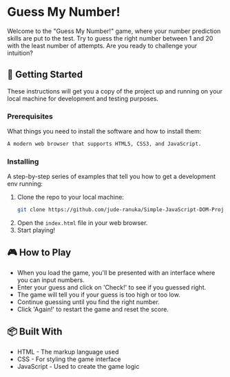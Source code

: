 # Guess My Number!

Welcome to the "Guess My Number!" game, where your number prediction skills are put to the test. Try to guess the right number between 1 and 20 with the least number of attempts. Are you ready to challenge your intuition?

## 🚀 Getting Started

These instructions will get you a copy of the project up and running on your local machine for development and testing purposes.

### Prerequisites

What things you need to install the software and how to install them:

```bash
A modern web browser that supports HTML5, CSS3, and JavaScript.
```

### Installing

A step-by-step series of examples that tell you how to get a development env running:

1. Clone the repo to your local machine:
   ```bash
   git clone https://github.com/jude-ranuka/Simple-JavaScript-DOM-Projects/tree/main/Guess%20My%20Number
   ```
2. Open the `index.html` file in your web browser.
3. Start playing!

## 🎮 How to Play

- When you load the game, you'll be presented with an interface where you can input numbers.
- Enter your guess and click on 'Check!' to see if you guessed right.
- The game will tell you if your guess is too high or too low.
- Continue guessing until you find the right number.
- Click 'Again!' to restart the game and reset the score.

## 📦 Built With

- HTML - The markup language used
- CSS - For styling the game interface
- JavaScript - Used to create the game logic
